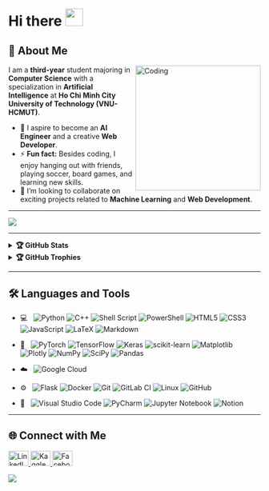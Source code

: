 # Hi there <img src="https://media.giphy.com/media/hvRJCLFzcasrR4ia7z/giphy.gif" width="35">

## 👤 About Me

<img align="right" alt="Coding" width="250" src="https://cdn.dribbble.com/users/1162077/screenshots/3848914/programmer.gif">

I am a **third-year** student majoring in **Computer Science** with a specialization in **Artificial Intelligence** at **Ho Chi Minh City University of Technology (VNU-HCMUT)**.

- 🔭 I aspire to become an **AI Engineer** and a creative **Web Developer**.
- ⚡ **Fun fact:** Besides coding, I enjoy hanging out with friends, playing soccer, board games, and learning new skills.
- 👯 I’m looking to collaborate on exciting projects related to **Machine Learning** and **Web Development**.

---

![](https://quotes-github-readme.vercel.app/api?type=horizontal&theme=dracula)

---

<details>
  <summary><b>🏆 GitHub Stats</b></summary>
  <div align="center">
    <a href="#"><img src="https://github-readme-stats.vercel.app/api?username=pdz1804&theme=dracula&count_private=true&hide_border=true&line_height=20&rank_icon=percentile" alt="GitHub Stats" /></a>
    <a href="#"><img src="https://github-readme-stats.vercel.app/api/top-langs/?username=pdz1804&layout=compact&theme=dracula&count_private=true&hide_border=true" alt="Top Languages" /></a>
    <a href="#"><img src="https://github-readme-streak-stats.herokuapp.com/?user=pdz1804&theme=dracula&hide_border=false" alt="Streak" /></a>
  </div>
</details>

<details>
  <summary><b>🏆 GitHub Trophies</b></summary>
  <div align="center">
<!--     <img src="https://github-profile-trophy.vercel.app/?username=pdz1804&theme=radical&no-frame=true&no-bg=false&margin-w=4" alt="GitHub Trophies" /> -->
    <img src="https://github-trophies.vercel.app/?username=pdz1804&theme=dracula&no-frame=false&no-bg=false&margin-w=4" alt="GitHub Trophies" />
  </div>
</details>

---

## 🛠️ Languages and Tools

- 💻 &nbsp;
  ![Python](https://img.shields.io/badge/python-3670A0?style=for-the-badge&logo=python&logoColor=ffdd54)
  ![C++](https://img.shields.io/badge/c++-%2300599C.svg?style=for-the-badge&logo=c%2B%2B&logoColor=white)
  ![Shell Script](https://img.shields.io/badge/shell_script-%23121011.svg?style=for-the-badge&logo=gnu-bash&logoColor=white)
  ![PowerShell](https://img.shields.io/badge/PowerShell-%235391FE.svg?style=for-the-badge&logo=powershell&logoColor=white)
  ![HTML5](https://img.shields.io/badge/html5-%23E34F26.svg?style=for-the-badge&logo=html5&logoColor=white)
  ![CSS3](https://img.shields.io/badge/css3-%231572B6.svg?style=for-the-badge&logo=css3&logoColor=white)
  ![JavaScript](https://img.shields.io/badge/javascript-%23323330.svg?style=for-the-badge&logo=javascript&logoColor=%23F7DF1E)
  ![LaTeX](https://img.shields.io/badge/latex-%23008080.svg?style=for-the-badge&logo=latex&logoColor=white)
  ![Markdown](https://img.shields.io/badge/markdown-%23000000.svg?style=for-the-badge&logo=markdown&logoColor=white)

- 🤖 &nbsp;
  ![PyTorch](https://img.shields.io/badge/PyTorch-%23EE4C2C.svg?style=for-the-badge&logo=PyTorch&logoColor=white)
  ![TensorFlow](https://img.shields.io/badge/TensorFlow-%23FF6F00.svg?style=for-the-badge&logo=TensorFlow&logoColor=white)
  ![Keras](https://img.shields.io/badge/Keras-%23D00000.svg?style=for-the-badge&logo=Keras&logoColor=white)
  ![scikit-learn](https://img.shields.io/badge/scikit--learn-%23F7931E.svg?style=for-the-badge&logo=scikit-learn&logoColor=white)
  ![Matplotlib](https://img.shields.io/badge/Matplotlib-%23ffffff.svg?style=for-the-badge&logo=Matplotlib&logoColor=black)
  ![Plotly](https://img.shields.io/badge/Plotly-%233F4F75.svg?style=for-the-badge&logo=plotly&logoColor=white)
  ![NumPy](https://img.shields.io/badge/numpy-%23013243.svg?style=for-the-badge&logo=numpy&logoColor=white)
  ![SciPy](https://img.shields.io/badge/SciPy-%230C55A5.svg?style=for-the-badge&logo=scipy&logoColor=%white)
  ![Pandas](https://img.shields.io/badge/pandas-%23150458.svg?style=for-the-badge&logo=pandas&logoColor=white)


- ☁️ &nbsp;
  ![Google Cloud](https://img.shields.io/badge/GoogleCloud-%234285F4.svg?style=for-the-badge&logo=google-cloud&logoColor=white)
  
- ⚙️ &nbsp;
  ![Flask](https://img.shields.io/badge/flask-%23000.svg?style=for-the-badge&logo=flask&logoColor=white)
  ![Docker](https://img.shields.io/badge/docker-%230db7ed.svg?style=for-the-badge&logo=docker&logoColor=white)
  ![Git](https://img.shields.io/badge/git-%23F05033.svg?style=for-the-badge&logo=git&logoColor=white)
  ![GitLab CI](https://img.shields.io/badge/gitlab%20ci-%23181717.svg?style=for-the-badge&logo=gitlab&logoColor=white)
  ![Linux](https://img.shields.io/badge/Linux-FCC624?style=for-the-badge&logo=linux&logoColor=black)
  ![GitHub](https://img.shields.io/badge/github-%23121011.svg?style=for-the-badge&logo=github&logoColor=white)

  
- 🔧 &nbsp;
  ![Visual Studio Code](https://img.shields.io/badge/Visual%20Studio%20Code-0078d7.svg?style=for-the-badge&logo=visual-studio-code&logoColor=white)
  ![PyCharm](https://img.shields.io/badge/pycharm-143?style=for-the-badge&logo=pycharm&logoColor=black&color=black&labelColor=green)
  ![Jupyter Notebook](https://img.shields.io/badge/jupyter-%23FA0F00.svg?style=for-the-badge&logo=jupyter&logoColor=white)
  ![Notion](https://img.shields.io/badge/Notion-%23000000.svg?style=for-the-badge&logo=notion&logoColor=white)

---

## 🌐 Connect with Me

<p align="left">
  <a href="https://www.linkedin.com/in/quangphunguyen/" target="_blank">
    <img src="https://raw.githubusercontent.com/rahuldkjain/github-profile-readme-generator/master/src/images/icons/Social/linked-in-alt.svg" alt="LinkedIn" height="30" width="40"/>
  </a>
  <a href="https://www.kaggle.com/zphudzz" target="_blank">
    <img src="https://raw.githubusercontent.com/rahuldkjain/github-profile-readme-generator/master/src/images/icons/Social/kaggle.svg" alt="Kaggle" height="30" width="40"/>
  </a>
  <a href="https://www.facebook.com/zPhuDZz/" target="_blank">
    <img src="https://raw.githubusercontent.com/rahuldkjain/github-profile-readme-generator/master/src/images/icons/Social/facebook.svg" alt="Facebook" height="30" width="40"/>
  </a>
</p>

![](https://komarev.com/ghpvc/?username=pdz1804&style=for-the-badge&abbreviated=true&color=0f4c81)

